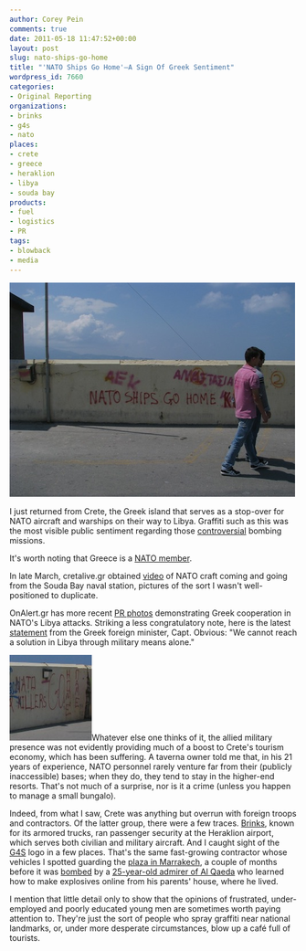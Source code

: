 ```yaml
---
author: Corey Pein
comments: true
date: 2011-05-18 11:47:52+00:00
layout: post
slug: nato-ships-go-home
title: "'NATO Ships Go Home'—A Sign Of Greek Sentiment"
wordpress_id: 7660
categories:
- Original Reporting
organizations:
- brinks
- g4s
- nato
places:
- crete
- greece
- heraklion
- libya
- souda bay
products:
- fuel
- logistics
- PR
tags:
- blowback
- media
---
```


[![](/images/2011/05/greece-nato-ships-go-home.jpg)](/images/2011/05/greece-nato-ships-go-home.jpg)

I just returned from Crete, the Greek island that serves as a stop-over for NATO aircraft and warships on their way to Libya. Graffiti such as this was the most visible public sentiment regarding those [controversial](http://lchirino.wordpress.com/2011/03/03/crete-island-base-of-us-military-operations-against-libya/) bombing missions. 

It's worth noting that Greece is a [NATO member](http://www.nato.int/cps/en/natolive/nato_countries.htm).
<!-- more -->
In late March, cretalive.gr obtained [video](http://www.cretalive.gr/new/28528/crete/Ormitirio_ton_summachikon_dunameon_i_Souda) of NATO craft coming and going from the Souda Bay naval station, pictures of the sort I wasn't well-positioned to duplicate. 

OnAlert.gr has more recent [PR photos](http://www.onalert.gr/default.php?pname=Article&catid=20&art_id=5605) demonstrating Greek cooperation in NATO's Libya attacks. Striking a less congratulatory note, here is the latest [statement](http://www.greeknewsagenda.gr/2011/05/diplomatic-corner.html) from the Greek foreign minister, Capt. Obvious: "We cannot reach a solution in Libya through military means alone."

[![](/images/2011/05/greece-nato-killers-go-home-144x150.jpg)](/images/2011/05/greece-nato-killers-go-home.jpg)Whatever else one thinks of it, the allied military presence was not evidently providing much of a boost to Crete's tourism economy, which has been suffering. A taverna owner told me that, in his 21 years of experience, NATO personnel rarely venture far from their (publicly inaccessible) bases; when they do, they tend to stay in the higher-end resorts. That's not much of a surprise, nor is it a crime (unless you happen to manage a small bungalo). 

Indeed, from what I saw, Crete was anything but overrun with foreign troops and contractors. Of the latter group, there were a few traces. [Brinks](www.brinkshellas.gr), known for its armored trucks, ran passenger security at the Heraklion airport, which serves both civilian and military aircraft. And I caught sight of the [G4S](http://www.warisbusiness.com/profiles/g4s-plc/) logo in a few places. That's the same fast-growing contractor whose vehicles I spotted guarding the [plaza in Marrakech](http://www.warisbusiness.com/7023/meta/big-site-expansion-profiles-of-3100-foreign-military-companies-working-in-iraq-and-afghanistan%E2%80%94plus-maps/), a couple of months before it was [bombed](http://www.dailymail.co.uk/travel/article-1383827/Marrakech-bombing-Morocco-tourism-hit-terror-attack-tourist-city.html) by a [25-year-old admirer of Al Qaeda](http://www.france24.com/en/20110511-suspect-booed-morocco-blast-reconstruction) who learned how to make explosives online from his parents' house, where he lived. 

I mention that little detail only to show that the opinions of frustrated, under-employed and poorly educated young men are sometimes worth paying attention to. They're just the sort of people who spray graffiti near national landmarks, or, under more desperate circumstances, blow up a café full of tourists.
